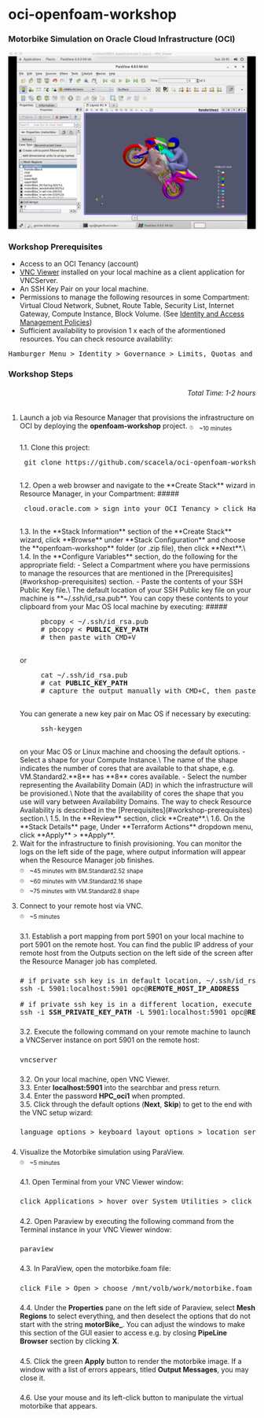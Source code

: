 # oci-openfoam-workshop

### Motorbike Simulation on Oracle Cloud Infrastructure (OCI)
![](./pictures/motorbike.png)

### Workshop Prerequisites
- Access to an OCI Tenancy (account)
- [VNC Viewer](https://www.realvnc.com/en/connect/download/viewer/) installed on your local machine as a client application for VNCServer.
- An SSH Key Pair on your local machine.
- Permissions to manage the following resources in some Compartment: Virtual Cloud Network, Subnet, Route Table, Security List, Internet Gateway, Compute Instance, Block Volume. (See [Identity and Access Management Policies](https://docs.oracle.com/en-us/iaas/data-safe/doc/iam-policies.html))
- Sufficient availability to provision 1 x each of the aformentioned resources. You can check resource availability:
<pre>
Hamburger Menu > Identity > Governance > Limits, Quotas and Usage
</pre>

### Workshop Steps
###### <p align="right">Total Time: 1-2 hours</p>
1. Launch a job via Resource Manager that provisions the infrastructure on OCI by deploying the **openfoam-workshop** project.
	<sub><sup><sub>:clock3:</sub></sup></sub>
	&nbsp;
	<sub>~10 minutes</sub>
	#####
	1.1. Clone this project:
	<p></p>
	<pre>
	git clone https://github.com/scacela/oci-openfoam-workshop
	</pre>
	1.2. Open a web browser and navigate to the **Create Stack** wizard in Resource Manager, in your Compartment:
	#####
	<pre>
	cloud.oracle.com &gt sign into your OCI Tenancy &gt click Hamburger Menu &gt hover over <b>Resource Manager</b> &gt click <b>Stacks</b> &gt choose your Compartment from the dropdown menu under **List Scope** &gt click <b>Create Stack</b>
	</pre>
	1.3. In the **Stack Information** section of the **Create Stack** wizard, click **Browse** under **Stack Configuration** and choose the **openfoam-workshop** folder (or .zip file), then click **Next**.\
	1.4. In the **Configure Variables** section, do the following for the appropriate field:
	- Select a Compartment where you have permissions to manage the resources that are mentioned in the [Prerequisites](#workshop-prerequisites) section.
	- Paste the contents of your SSH Public Key file.\
	The default location of your SSH Public key file on your machine is **~/.ssh/id_rsa.pub**. You can copy these contents to your clipboard from your Mac OS local machine by executing:
		#####
		<pre>
		pbcopy &lt ~/.ssh/id_rsa.pub
		# pbcopy &lt <b>PUBLIC_KEY_PATH</b>
		# then paste with CMD+V
		</pre>
		<p>or</p>
		<pre>
		cat ~/.ssh/id_rsa.pub
		# cat <b>PUBLIC_KEY_PATH</b>
		# capture the output manually with CMD+C, then paste with CMD+V
		</pre>
		<p>You can generate a new key pair on Mac OS if necessary by executing:</p>
		<pre>
		ssh-keygen
		</pre>
		on your Mac OS or Linux machine and choosing the default options.
	- Select a shape for your Compute Instance.\
	The name of the shape indicates the number of cores that are available to that shape, e.g. VM.Standard2.**8** has **8** cores available.
	- Select the number representing the Availability Domain (AD) in which the infrastructure will be provisioned.\
	Note that the availability of cores the shape that you use will vary between Availability Domains. The way to check Resource Availability is described in the [Prerequisites](#workshop-prerequisites) section.\
	1.5. In the **Review** section, click **Create**.\
	1.6. On the **Stack Details** page, Under **Terraform Actions** dropdown menu, click **Apply** > **Apply**.
2. Wait for the infrastructure to finish provisioning. You can monitor the logs on the left side of the page, where output information will appear when the Resource Manager job finishes.\
	<sub><sup><sub>:clock3:</sub></sup></sub>
	&nbsp;
	<sub>~45 minutes with BM.Standard2.52 shape</sub>\
	<sub><sup><sub>:clock3:</sub></sup></sub>
	&nbsp;
	<sub>~60 minutes with VM.Standard2.16 shape</sub>\
	<sub><sup><sub>:clock3:</sub></sup></sub>
	&nbsp;
	<sub>~75 minutes with VM.Standard2.8 shape</sub>
	<p></p>
3.	Connect to your remote host via VNC.\
	<sub><sup><sub>:clock3:</sub></sup></sub>
	&nbsp;
	<sub>~5 minutes</sub>
	#####
	3.1. Establish a port mapping from port 5901 on your local machine to port 5901 on the remote host. You can find the public IP address of your remote host from the Outputs section on the left side of the screen after the Resource Manager job has completed.
	#####
	<pre>
	# if private ssh key is in default location, ~/.ssh/id_rsa
	ssh -L 5901:localhost:5901 opc@<b>REMOTE_HOST_IP_ADDRESS</b>

	# if private ssh key is in a different location, execute this command:
	ssh -i <b>SSH_PRIVATE_KEY_PATH</b> -L 5901:localhost:5901 opc@<b>REMOTE_HOST_IP_ADDRESS</b>
	</pre>
	#####
	3.2. Execute the following command on your remote machine to launch a VNCServer instance on port 5901 on the remote host:
	#####
	<pre>
	vncserver
	</pre>
	#####
	3.2. On your local machine, open VNC Viewer.\
	3.3. Enter **localhost:5901** into the searchbar and press return.\
	3.4. Enter the password **HPC_oci1** when prompted.\
	3.5. Click through the default options (**Next**, **Skip**) to get to the end with the VNC setup wizard:
	#####
	<pre>
	language options > keyboard layout options > location services options > connect online accounts options
	</pre>
	#####
4.	Visualize the Motorbike simulation using ParaView.\
	<sub><sup><sub>:clock3:</sub></sup></sub>
	&nbsp;
	<sub>~5 minutes</sub>
	#####
	4.1. Open Terminal from your VNC Viewer window:
	#####
	<pre>
	click Applications &gt hover over System Utilities &gt click Terminal
	</pre>
	#####
	4.2. Open Paraview by executing the following command from the Terminal instance in your VNC Viewer window:
	#####
	<pre>
	paraview
	</pre>
	#####
	4.3. In ParaView, open the motorbike.foam file:
	#####
	<pre>
	click File > Open > choose /mnt/volb/work/motorbike.foam
	</pre>
	#####
	4.4. Under the **Properties** pane on the left side of Paraview, select **Mesh Regions** to select everything, and then deselect the options that do not start with the string **motorBike_**. You can adjust the windows to make this section of the GUI easier to access e.g. by closing **PipeLine Browser** section by clicking **X**.
	#####
	4.5. Click the green **Apply** button to render the motorbike image. If a window with a list of errors appears, titled **Output Messages**, you may close it.
	#####
	4.6. Use your mouse and its left-click button to manipulate the virtual motorbike that appears.

